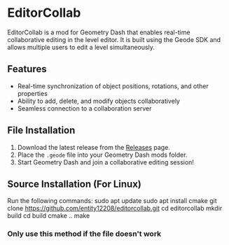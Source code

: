 # EditorCollab

EditorCollab is a mod for Geometry Dash that enables real-time collaborative editing in the level editor. It is built using the Geode SDK and allows multiple users to edit a level simultaneously.

## Features
- Real-time synchronization of object positions, rotations, and other properties
- Ability to add, delete, and modify objects collaboratively
- Seamless connection to a collaboration server

## File Installation

1. Download the latest release from the [Releases](https://github.com/yourusername/editorcollab/releases) page.
2. Place the `.geode` file into your Geometry Dash mods folder.
3. Start Geometry Dash and join a collaborative editing session!

## Source Installation (For Linux)

Run the following commands:
sudo apt update
sudo apt install cmake
git clone https://github.com/entity12208/editorcollab.git
cd editorcollab
mkdir build
cd build
cmake ..
make

### Only use this method if the file doesn't work
